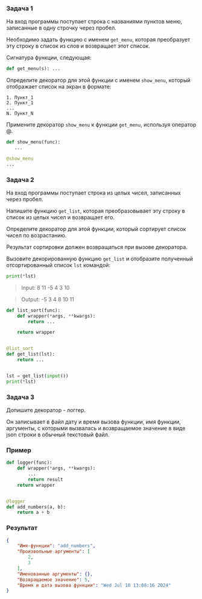 ### Задача 1

На вход программы поступает строка с названиями пунктов меню, записанные в одну строчку через пробел. 

Необходимо задать функцию с именем `get_menu`, которая преобразует эту строку в список из слов и возвращает этот список. 

Сигнатура функции, следующая:

```python
def get_menu(s): ...
```
Определите декоратор для этой функции с именем `show_menu`, который отображает список на экран в формате:

```
1. Пункт_1
2. Пункт_1
...
N. Пункт_N
```

Примените декоратор `show_menu` к функции `get_menu`, используя оператор @.

```python
def show_menu(func):
   ...

@show_menu
...
```

### Задача 2

На вход программы поступает строка из целых чисел, записанных через пробел. 

Напишите функцию `get_list`, которая преобразовывает эту строку в список из целых чисел и возвращает его. 

Определите декоратор для этой функции, который сортирует список чисел по возрастанию. 

Результат сортировки должен возвращаться при вызове декоратора.

Вызовите декорированную функцию `get_list` и отобразите полученный отсортированный список `lst` командой:

```python
print(*lst)
```

> Input: 8 11 -5 4 3 10

>  Output: -5 3 4 8 10 11


```python
def list_sort(func): 
    def wrapper(*args, **kwargs):  
        return ...

    return wrapper


@list_sort  
def get_list(lst):  
    return ...


lst = get_list(input())
print(*lst)

```

### Задача 3

Допишите декоратор - логгер. 

Он записывает в файл дату и время вызова функции, имя функции, аргументы, с которыми вызвалась и возвращаемое значение в виде json строки в обычный текстовый файл.

### Пример

```python
def logger(func):
    def wrapper(*args, **kwargs):
        ...       
        return result
    return wrapper


@logger
def add_numbers(a, b):
    return a + b

```
### Результат

```json
{
    "Имя-функции": "add_numbers",
    "Произвольные аргументы": [
        2,
        3
    ],
    "Именованные аргументы": {},
    "Возвращаемое значение": 5,
    "Время и дата вызова функции": "Wed Jul 10 13:08:16 2024"
}

```
